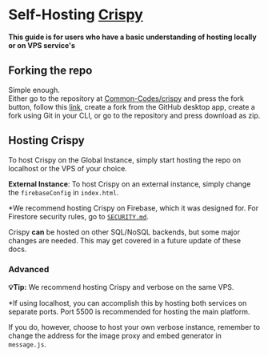 # Self-Hosting [Crispy](https://common-codes.github.io/crispy)
**This guide is for users who have a basic understanding of hosting locally or on VPS service's**

## Forking the repo
Simple enough.<br>
Either go to the repository at [Common-Codes/crispy](https://github.com/Common-Codes/crispy) and press the fork button, follow this [link](https://github.com/Common-Codes/crispy/fork), create a fork from the GitHub desktop app, create a fork using Git in your CLI, or go to the repository and press download as zip.

## Hosting Crispy
To host Crispy on the Global Instance, simply start hosting the repo on localhost or the VPS of your choice.

**External Instance**: To host Crispy on an external instance, simply change the `firebaseConfig` in `index.html`.

*We recommend hosting Crispy on Firebase, which it was designed for. For Firestore security rules, go to [`SECURITY.md`](https://github.com/Common-Codes/self-host-monorepo/blob/main/crispy/SECURITY.md).

Crispy **can** be hosted on other SQL/NoSQL backends, but some major changes are needed. This may get covered in a future update of these docs.

### Advanced
**💡Tip:** We recommend hosting Crispy and verbose on the same VPS.

*If using localhost, you can accomplish this by hosting both services on separate ports. Port 5500 is recommended for hosting the main platform.

If you do, however, choose to host your own verbose instance, remember to change the address for the image proxy and embed generator in `message.js`.

